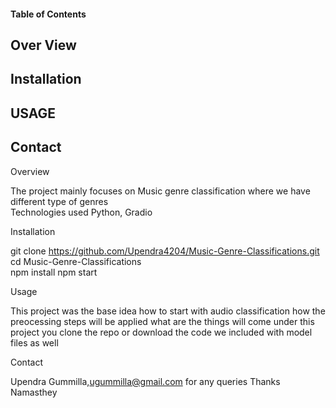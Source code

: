 ####  Table of Contents
## Over View    
## Installation  
## USAGE 
## Contact  

Overview 

The project mainly focuses on Music genre classification where we have different type of genres  
Technologies used Python, Gradio 

Installation

git clone https://github.com/Upendra4204/Music-Genre-Classifications.git 
cd Music-Genre-Classifications  
npm install 
npm start 

Usage 

This project was the base idea how to start with audio classification how the preocessing steps will be applied what are the things will come under this project 
you clone the repo or download the code we included with model files as well 

Contact 

Upendra Gummilla,ugummilla@gmail.com 
for any queries 
Thanks Namasthey 
